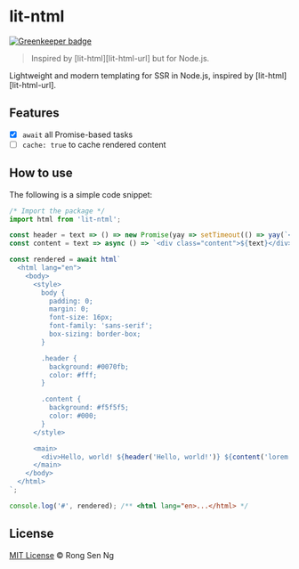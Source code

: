 # lit-ntml

[![Greenkeeper badge](https://badges.greenkeeper.io/motss/lit-ntml.svg)](https://greenkeeper.io/)

> Inspired by [lit-html][lit-html-url] but for Node.js.

Lightweight and modern templating for SSR in Node.js, inspired by [lit-html][lit-html-url].

## Features

- [x] `await` all Promise-based tasks
- [ ] `cache: true` to cache rendered content

## How to use

The following is a simple code snippet:

```ts
/* Import the package */
import html from 'lit-ntml';

const header = text => () => new Promise(yay => setTimeout(() => yay(`<div class="header">${text}</div>`), 3e3));
const content = text => async () => `<div class="content">${text}</div>`;

const rendered = await html`
  <html lang="en">
    <body>
      <style>
        body {
          padding: 0;
          margin: 0;
          font-size: 16px;
          font-family: 'sans-serif';
          box-sizing: border-box;
        }

        .header {
          background: #0070fb;
          color: #fff;
        }

        .content {
          background: #f5f5f5;
          color: #000;
        }
      </style>

      <main>
        <div>Hello, world! ${header('Hello, world!')} ${content('lorem ipsum')}</div>
      </main>
    </body>
  </html>
`;

console.log('#', rendered); /** <html lang="en>...</html> */
```

## License

[MIT License](https://motss.mit-license.org) © Rong Sen Ng
